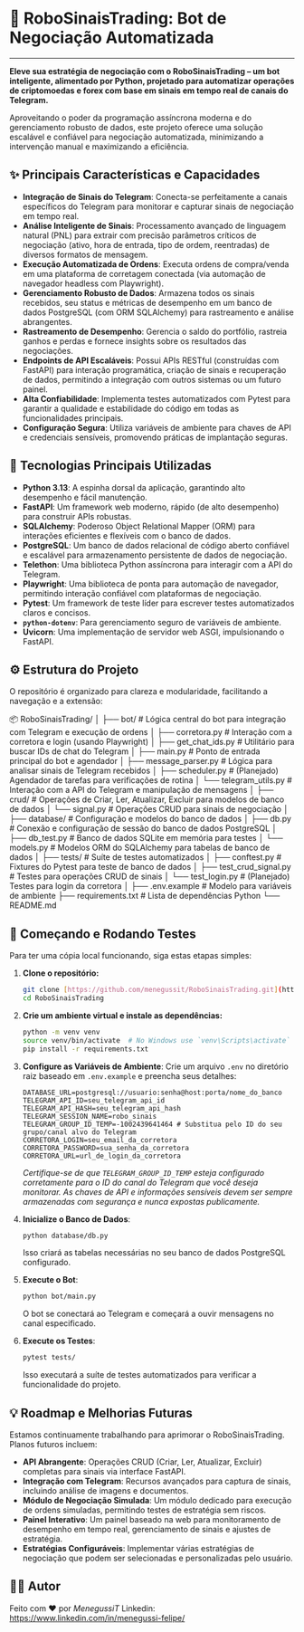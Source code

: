 # 🤖 RoboSinaisTrading: Bot de Negociação Automatizada

---

**Eleve sua estratégia de negociação com o RoboSinaisTrading – um bot inteligente, alimentado por Python, projetado para automatizar operações de criptomoedas e forex com base em sinais em tempo real de canais do Telegram.**

Aproveitando o poder da programação assíncrona moderna e do gerenciamento robusto de dados, este projeto oferece uma solução escalável e confiável para negociação automatizada, minimizando a intervenção manual e maximizando a eficiência.

## ✨ **Principais Características e Capacidades**

* **Integração de Sinais do Telegram**: Conecta-se perfeitamente a canais específicos do Telegram para monitorar e capturar sinais de negociação em tempo real.
* **Análise Inteligente de Sinais**: Processamento avançado de linguagem natural (PNL) para extrair com precisão parâmetros críticos de negociação (ativo, hora de entrada, tipo de ordem, reentradas) de diversos formatos de mensagem.
* **Execução Automatizada de Ordens**: Executa ordens de compra/venda em uma plataforma de corretagem conectada (via automação de navegador headless com Playwright).
* **Gerenciamento Robusto de Dados**: Armazena todos os sinais recebidos, seu status e métricas de desempenho em um banco de dados PostgreSQL (com ORM SQLAlchemy) para rastreamento e análise abrangentes.
* **Rastreamento de Desempenho**: Gerencia o saldo do portfólio, rastreia ganhos e perdas e fornece insights sobre os resultados das negociações.
* **Endpoints de API Escaláveis**: Possui APIs RESTful (construídas com FastAPI) para interação programática, criação de sinais e recuperação de dados, permitindo a integração com outros sistemas ou um futuro painel.
* **Alta Confiabilidade**: Implementa testes automatizados com Pytest para garantir a qualidade e estabilidade do código em todas as funcionalidades principais.
* **Configuração Segura**: Utiliza variáveis de ambiente para chaves de API e credenciais sensíveis, promovendo práticas de implantação seguras.

## 🚀 **Tecnologias Principais Utilizadas**

* **Python 3.13**: A espinha dorsal da aplicação, garantindo alto desempenho e fácil manutenção.
* **FastAPI**: Um framework web moderno, rápido (de alto desempenho) para construir APIs robustas.
* **SQLAlchemy**: Poderoso Object Relational Mapper (ORM) para interações eficientes e flexíveis com o banco de dados.
* **PostgreSQL**: Um banco de dados relacional de código aberto confiável e escalável para armazenamento persistente de dados de negociação.
* **Telethon**: Uma biblioteca Python assíncrona para interagir com a API do Telegram.
* **Playwright**: Uma biblioteca de ponta para automação de navegador, permitindo interação confiável com plataformas de negociação.
* **Pytest**: Um framework de teste líder para escrever testes automatizados claros e concisos.
* **`python-dotenv`**: Para gerenciamento seguro de variáveis de ambiente.
* **Uvicorn**: Uma implementação de servidor web ASGI, impulsionando o FastAPI.

## ⚙️ **Estrutura do Projeto**

O repositório é organizado para clareza e modularidade, facilitando a navegação e a extensão:

📦 RoboSinaisTrading/
│
├── bot/                       # Lógica central do bot para integração com Telegram e execução de ordens
│   ├── corretora.py           # Interação com a corretora e login (usando Playwright)
│   ├── get_chat_ids.py        # Utilitário para buscar IDs de chat do Telegram
│   ├── main.py                # Ponto de entrada principal do bot e agendador
│   ├── message_parser.py      # Lógica para analisar sinais de Telegram recebidos
│   ├── scheduler.py           # (Planejado) Agendador de tarefas para verificações de rotina
│   └── telegram_utils.py      # Interação com a API do Telegram e manipulação de mensagens
│
├── crud/                      # Operações de Criar, Ler, Atualizar, Excluir para modelos de banco de dados
│   └── signal.py              # Operações CRUD para sinais de negociação
│
├── database/                  # Configuração e modelos do banco de dados
│   ├── db.py                  # Conexão e configuração de sessão do banco de dados PostgreSQL
│   ├── db_test.py             # Banco de dados SQLite em memória para testes
│   └── models.py              # Modelos ORM do SQLAlchemy para tabelas de banco de dados
│
├── tests/                     # Suíte de testes automatizados
│   ├── conftest.py            # Fixtures do Pytest para teste de banco de dados
│   ├── test_crud_signal.py    # Testes para operações CRUD de sinais
│   └── test_login.py          # (Planejado) Testes para login da corretora
│
├── .env.example               # Modelo para variáveis de ambiente
├── requirements.txt           # Lista de dependências Python
└── README.md              

## 🧪 **Começando e Rodando Testes**

Para ter uma cópia local funcionando, siga estas etapas simples:

1.  **Clone o repositório:**
    ```bash
    git clone [https://github.com/menegussit/RoboSinaisTrading.git](https://github.com/menegussit/RoboSinaisTrading.git)
    cd RoboSinaisTrading
    ```
2.  **Crie um ambiente virtual e instale as dependências:**
    ```bash
    python -m venv venv
    source venv/bin/activate  # No Windows use `venv\Scripts\activate`
    pip install -r requirements.txt
    ```
3.  **Configure as Variáveis de Ambiente**:
    Crie um arquivo `.env` no diretório raiz baseado em `.env.example` e preencha seus detalhes:

    ```env
    DATABASE_URL=postgresql://usuario:senha@host:porta/nome_do_banco
    TELEGRAM_API_ID=seu_telegram_api_id
    TELEGRAM_API_HASH=seu_telegram_api_hash
    TELEGRAM_SESSION_NAME=robo_sinais
    TELEGRAM_GROUP_ID_TEMP=-1002439641464 # Substitua pelo ID do seu grupo/canal alvo do Telegram
    CORRETORA_LOGIN=seu_email_da_corretora
    CORRETORA_PASSWORD=sua_senha_da_corretora
    CORRETORA_URL=url_de_login_da_corretora
    ```
    *Certifique-se de que `TELEGRAM_GROUP_ID_TEMP` esteja configurado corretamente para o ID do canal do Telegram que você deseja monitorar.*
    *As chaves de API e informações sensíveis devem ser sempre armazenadas com segurança e nunca expostas publicamente.*

4.  **Inicialize o Banco de Dados**:
    ```bash
    python database/db.py
    ```
    Isso criará as tabelas necessárias no seu banco de dados PostgreSQL configurado.

5.  **Execute o Bot**:
    ```bash
    python bot/main.py
    ```
    O bot se conectará ao Telegram e começará a ouvir mensagens no canal especificado.

6.  **Execute os Testes**:
    ```bash
    pytest tests/
    ```
    Isso executará a suíte de testes automatizados para verificar a funcionalidade do projeto.

## 💡 **Roadmap e Melhorias Futuras**

Estamos continuamente trabalhando para aprimorar o RoboSinaisTrading. Planos futuros incluem:

* **API Abrangente**: Operações CRUD (Criar, Ler, Atualizar, Excluir) completas para sinais via interface FastAPI.
* **Integração com Telegram**: Recursos avançados para captura de sinais, incluindo análise de imagens e documentos.
* **Módulo de Negociação Simulada**: Um módulo dedicado para execução de ordens simuladas, permitindo testes de estratégia sem riscos.
* **Painel Interativo**: Um painel baseado na web para monitoramento de desempenho em tempo real, gerenciamento de sinais e ajustes de estratégia.
* **Estratégias Configuráveis**: Implementar várias estratégias de negociação que podem ser selecionadas e personalizadas pelo usuário.

## 🧑‍💻 **Autor**

Feito com ❤️ por *MenegussiT*
Linkedin: https://www.linkedin.com/in/menegussi-felipe/
